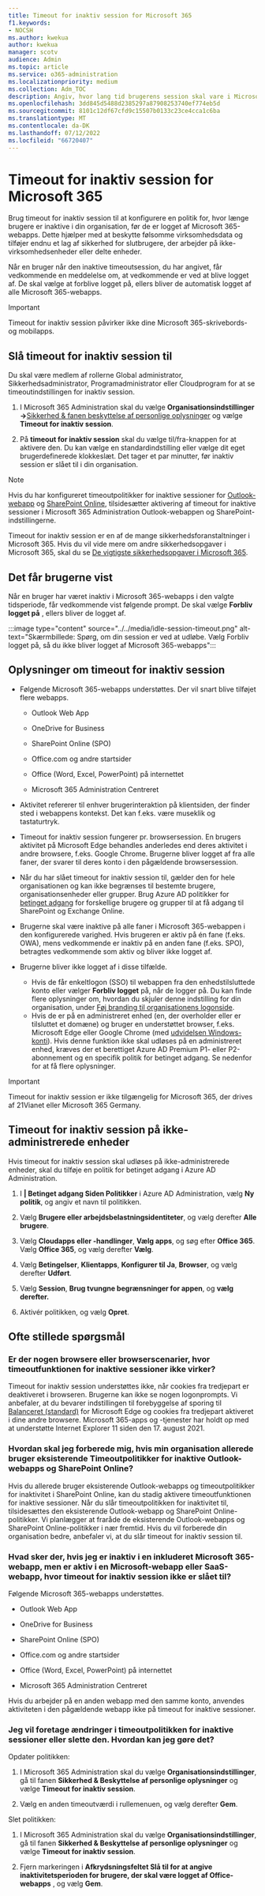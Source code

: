```yaml
---
title: Timeout for inaktiv session for Microsoft 365
f1.keywords:
- NOCSH
ms.author: kwekua
author: kwekua
manager: scotv
audience: Admin
ms.topic: article
ms.service: o365-administration
ms.localizationpriority: medium
ms.collection: Adm_TOC
description: Angiv, hvor lang tid brugerens session skal vare i Microsoft 365, før brugeren får timeout.
ms.openlocfilehash: 3dd845d5488d2385297a87908253740ef774eb5d
ms.sourcegitcommit: 8101c12df67cfd9c15507b0133c23ce4cca1c6ba
ms.translationtype: MT
ms.contentlocale: da-DK
ms.lasthandoff: 07/12/2022
ms.locfileid: "66720407"
---
```

# <a name="idle-session-timeout-for-microsoft-365"></a>Timeout for inaktiv session for Microsoft 365

<!-- Add metadata: localization, AdminSurgePortfolio, admindeeplinkMAC. remove robots nofollow -->

Brug timeout for inaktiv session til at konfigurere en politik for, hvor længe brugere er inaktive i din organisation, før de er logget af Microsoft 365-webapps. Dette hjælper med at beskytte følsomme virksomhedsdata og tilføjer endnu et lag af sikkerhed for slutbrugere, der arbejder på ikke-virksomhedsenheder eller delte enheder.

Når en bruger når den inaktive timeoutsession, du har angivet, får vedkommende en meddelelse om, at vedkommende er ved at blive logget af. De skal vælge at forblive logget på, ellers bliver de automatisk logget af alle Microsoft 365-webapps.

> [!IMPORTANT]
> Timeout for inaktiv session påvirker ikke dine Microsoft 365-skrivebords- og mobilapps.

## <a name="turn-on-idle-session-timeout"></a>Slå timeout for inaktiv session til

Du skal være medlem af rollerne Global administrator, Sikkerhedsadministrator, Programadministrator eller Cloudprogram for at se timeoutindstillingen for inaktiv session.

1. I Microsoft 365 Administration skal du vælge **Organisationsindstillinger** **->**[Sikkerhed & fanen beskyttelse af personlige oplysninger](https://go.microsoft.com/fwlink/p/?linkid=2072756) og vælge **Timeout for inaktiv session**.  

2. På **timeout for inaktiv session** skal du vælge til/fra-knappen for at aktivere den. Du kan vælge en standardindstilling eller vælge dit eget brugerdefinerede klokkeslæt. Det tager et par minutter, før inaktiv session er slået til i din organisation.

> [!NOTE]
> Hvis du har konfigureret timeoutpolitikker for inaktive sessioner for [Outlook-webapp](https://support.microsoft.com/topic/description-of-the-activity-based-authentication-timeout-for-owa-in-office-365-0c101e1b-020e-69c1-a0b0-26532d60c0a4) og [SharePoint Online](/sharepoint/sign-out-inactive-users), tilsidesætter aktivering af timeout for inaktive sessioner i Microsoft 365 Administration Outlook-webappen og SharePoint-indstillingerne.

Timeout for inaktiv session er en af de mange sikkerhedsforanstaltninger i Microsoft 365. Hvis du vil vide mere om andre sikkerhedsopgaver i Microsoft 365, skal du se [De vigtigste sikkerhedsopgaver i Microsoft 365](../../security/top-security-tasks-for-remote-work.md).  

## <a name="what-users-will-see"></a>Det får brugerne vist

Når en bruger har været inaktiv i Microsoft 365-webapps i den valgte tidsperiode, får vedkommende vist følgende prompt. De skal vælge **Forbliv logget på** , ellers bliver de logget af.

:::image type="content" source="../../media/idle-session-timeout.png" alt-text="Skærmbillede: Spørg, om din session er ved at udløbe. Vælg Forbliv logget på, så du ikke bliver logget af Microsoft 365-webapps":::

## <a name="details-about-idle-session-timeout"></a>Oplysninger om timeout for inaktiv session

- Følgende Microsoft 365-webapps understøttes. Der vil snart blive tilføjet flere webapps.

    - Outlook Web App

    - OneDrive for Business

    - SharePoint Online (SPO)

    - Office.com og andre startsider

    - Office (Word, Excel, PowerPoint) på internettet

    - Microsoft 365 Administration Centreret

- Aktivitet refererer til enhver brugerinteraktion på klientsiden, der finder sted i webappens kontekst. Det kan f.eks. være museklik og tastaturtryk.  

- Timeout for inaktiv session fungerer pr. browsersession. En brugers aktivitet på Microsoft Edge behandles anderledes end deres aktivitet i andre browsere, f.eks. Google Chrome. Brugerne bliver logget af fra alle faner, der svarer til deres konto i den pågældende browsersession.

- Når du har slået timeout for inaktiv session til, gælder den for hele organisationen og kan ikke begrænses til bestemte brugere, organisationsenheder eller grupper. Brug Azure AD politikker for [betinget adgang](/azure/active-directory/conditional-access/) for forskellige brugere og grupper til at få adgang til SharePoint og Exchange Online.

- Brugerne skal være inaktive på alle faner i Microsoft 365-webappen i den konfigurerede varighed. Hvis brugeren er aktiv på én fane (f.eks. OWA), mens vedkommende er inaktiv på en anden fane (f.eks. SPO), betragtes vedkommende som aktiv og bliver ikke logget af.  

- Brugerne bliver ikke logget af i disse tilfælde.
    - Hvis de får enkeltlogon (SSO) til webappen fra den enhedstilsluttede konto eller vælger **Forbliv logget** på, når de logger på. Du kan finde flere oplysninger om, hvordan du skjuler denne indstilling for din organisation, under [Føj branding til organisationens logonside](/azure/active-directory/fundamentals/customize-branding).
    - Hvis de er på en administreret enhed (en, der overholder eller er tilsluttet et domæne) og bruger en understøttet browser, f.eks. Microsoft Edge eller Google Chrome (med [udvidelsen Windows-konti](https://chrome.google.com/webstore/detail/windows-accounts/ppnbnpeolgkicgegkbkbjmhlideopiji)). Hvis denne funktion ikke skal udløses på en administreret enhed, kræves der et berettiget Azure AD Premium P1- eller P2-abonnement og en specifik politik for betinget adgang. Se nedenfor for at få flere oplysninger.

> [!IMPORTANT]
> Timeout for inaktiv session er ikke tilgængelig for Microsoft 365, der drives af 21Vianet eller Microsoft 365 Germany.

## <a name="idle-session-timeout-on-unmanaged-devices"></a>Timeout for inaktiv session på ikke-administrerede enheder  

Hvis timeout for inaktiv session skal udløses på ikke-administrerede enheder, skal du tilføje en politik for betinget adgang i Azure AD Administration.

1. I **| Betinget adgang Siden Politikker** i Azure AD Administration, vælg **Ny politik**, og angiv et navn til politikken.

2. Vælg **Brugere eller arbejdsbelastningsidentiteter**, og vælg derefter **Alle brugere**.

3. Vælg **Cloudapps eller -handlinger**, **Vælg apps**, og søg efter **Office 365**. Vælg **Office 365**, og vælg derefter **Vælg**.  

4. Vælg **Betingelser**, **Klientapps**, **Konfigurer til Ja**, **Browser**, og vælg derefter **Udført**.

5. Vælg **Session**, **Brug tvungne begrænsninger for appen**, og **vælg derefter.**

6. Aktivér politikken, og vælg **Opret**.

## <a name="frequently-asked-questions"></a>Ofte stillede spørgsmål

### <a name="are-there-any-browsers-or-browser-scenarios-in-which-idle-session-timeout-feature-doesnt-work"></a>Er der nogen browsere eller browserscenarier, hvor timeoutfunktionen for inaktive sessioner ikke virker?  

Timeout for inaktiv session understøttes ikke, når cookies fra tredjepart er deaktiveret i browseren. Brugerne kan ikke se nogen logonprompts. Vi anbefaler, at du bevarer indstillingen til forebyggelse af sporing til [Balanceret (standard)](/microsoft-edge/web-platform/tracking-prevention) for Microsoft Edge og cookies fra tredjepart aktiveret i dine andre browsere. Microsoft 365-apps og -tjenester har holdt op med at understøtte Internet Explorer 11 siden den 17. august 2021.

### <a name="how-should-i-prepare-if-my-organization-is-already-using-existing-outlook-web-app-and-sharepoint-online-idle-timeout-policies"></a>Hvordan skal jeg forberede mig, hvis min organisation allerede bruger eksisterende Timeoutpolitikker for inaktive Outlook-webapps og SharePoint Online?  

Hvis du allerede bruger eksisterende Outlook-webapps og timeoutpolitikker for inaktivitet i SharePoint Online, kan du stadig aktivere timeoutfunktionen for inaktive sessioner. Når du slår timeoutpolitikken for inaktivitet til, tilsidesættes den eksisterende Outlook-webapp og SharePoint Online-politikker. Vi planlægger at fraråde de eksisterende Outlook-webapps og SharePoint Online-politikker i nær fremtid. Hvis du vil forberede din organisation bedre, anbefaler vi, at du slår timeout for inaktiv session til.

### <a name="what-happens-if-i-am-inactive-on-an-included-microsoft-365-web-app-but-active-on-a-microsoft-web-app-or-saas-web-app-that-doesnt-have-idle-session-timeout-turned-on"></a>Hvad sker der, hvis jeg er inaktiv i en inkluderet Microsoft 365-webapp, men er aktiv i en Microsoft-webapp eller SaaS-webapp, hvor timeout for inaktiv session ikke er slået til?  

Følgende Microsoft 365-webapps understøttes.

- Outlook Web App

- OneDrive for Business

- SharePoint Online (SPO)

- Office.com og andre startsider

- Office (Word, Excel, PowerPoint) på internettet

- Microsoft 365 Administration Centreret

Hvis du arbejder på en anden webapp med den samme konto, anvendes aktiviteten i den pågældende webapp ikke på timeout for inaktive sessioner.

### <a name="i-want-to-make-changes-to-the-idle-session-timeout-policy-or-delete-it-how-can-i-do-that"></a>Jeg vil foretage ændringer i timeoutpolitikken for inaktive sessioner eller slette den. Hvordan kan jeg gøre det?

Opdater politikken:

1. I Microsoft 365 Administration skal du vælge **Organisationsindstillinger**, gå til fanen **Sikkerhed & Beskyttelse af personlige oplysninger** og vælge **Timeout for inaktiv session**.

2. Vælg en anden timeoutværdi i rullemenuen, og vælg derefter **Gem**.  

Slet politikken:

1. I Microsoft 365 Administration skal du vælge **Organisationsindstillinger**, gå til fanen **Sikkerhed & Beskyttelse af personlige oplysninger** og vælge **Timeout for inaktiv session**.

2. Fjern markeringen i **Afkrydsningsfeltet Slå til for at angive inaktivitetsperioden for brugere, der skal være logget af Office-webapps** , og vælg **Gem**.
